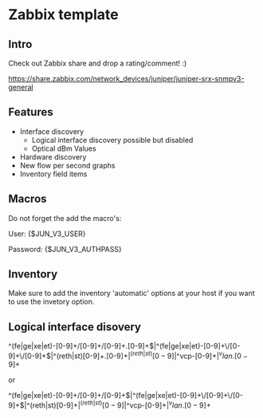 Zabbix template
======

Intro
------
Check out Zabbix share and drop a rating/comment! :)

https://share.zabbix.com/network_devices/juniper/juniper-srx-snmpv3-general


Features
------
- Interface discovery
  - Logical interface discovery possible but disabled
  - Optical dBm Values
- Hardware discovery
- New flow per second graphs
- Inventory field items


Macros
------
Do not forget the add the macro's:

User: {$JUN_V3_USER}

Password: {$JUN_V3_AUTHPASS}


Inventory
------
Make sure to add the inventory 'automatic' options at your host if you want to use the invetory option.


Logical interface disovery
------
^(fe|ge|xe|et)-[0-9]+\/[0-9]+\/[0-9]+\.[0-9]+$|^(fe|ge|xe|et)-[0-9]+\/[0-9]+\/[0-9]+$|^(reth|st)[0-9]+\.[0-9]+$|^(reth|st)[0-9]$|^vcp-[0-9]+$|^vlan.[0-9]+$

or

^(fe|ge|xe|et)-[0-9]+\/[0-9]+\/[0-9]+$|^(fe|ge|xe|et)-[0-9]+\/[0-9]+\/[0-9]+$|^(reth|st)[0-9]+$|^(reth|st)[0-9]$|^vcp-[0-9]+$|^vlan.[0-9]+$
